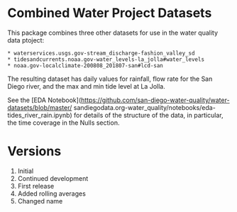 # Combined Water Project Datasets

This package combines three other datasets for use in the water quality data
ptoject:

    * waterservices.usgs.gov-stream_discharge-fashion_valley_sd
    * tidesandcurrents.noaa.gov-water_levels-la_jolla#water_levels
    * noaa.gov-localclimate-200808_201807-san#lcd-san

The resulting dataset has daily values for rainfall, flow rate for the San
Diego river, and the max and min tide level at La Jolla.


See the [EDA
Notebook](https://github.com/san-diego-water-quality/water-datasets/blob/master/
sandiegodata.org-water_quality/notebooks/eda-tides_river_rain.ipynb) for
details of the structure of the data, in particular, the time coverage in the
Nulls section.


# Versions

1. Initial
2. Continued development
3. First release
4. Added rolling averages
5. Changed name
